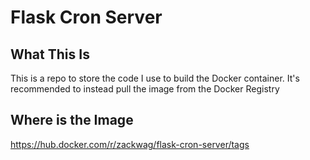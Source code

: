 # Flask Cron Server

## What This Is

This is a repo to store the code I use to build the Docker container. It's recommended to instead pull the image from the Docker Registry

## Where is the Image

https://hub.docker.com/r/zackwag/flask-cron-server/tags
